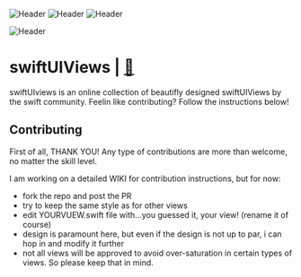 
![Header](https://img.shields.io/badge/platform-iOS-green.svg)
![Header](https://img.shields.io/badge/swift-5.2-orange.svg)
![Header](https://img.shields.io/badge/xCode-12.5-blue.svg)

![Header](https://github.com/roblack/swiftUIViews/blob/main/imgs/GithubCover.jpg)

# swiftUIViews | [🔗](swiftUIViews.dev)

swiftUIviews is an online collection of beautifly designed swiftUIViews by the swift community. Feelin like contributing? Follow the instructions below! 


## Contributing 

First of all, THANK YOU!
Any type of contributions are more than welcome, no matter the skill level.

I am working on a detailed WIKI for contribution instructions, but for now:
- fork the repo and post the PR
- try to keep the same style as for other views
- edit YOURVUEW.swift file with...you guessed it, your view! (rename it of course)
- design is paramount here, but even if the design is not up to par, i can hop in and modify it further
- not all views will be approved to avoid over-saturation in certain types of views. So please keep that in mind. 
